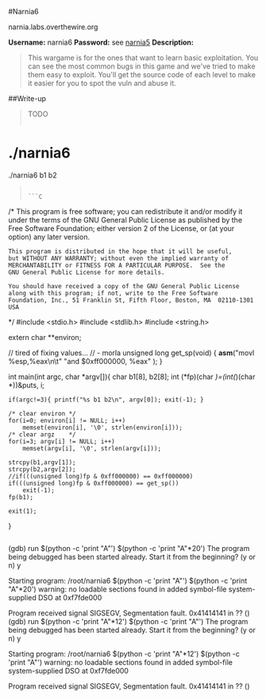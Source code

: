#Narnia6

narnia.labs.overthewire.org

**Username:** narnia6
**Password:** see [narnia5](https://github.com/Alpackers/CTF-Writeups/tree/master/Misc/OverTheWire/Narnia/Naria5)
**Description:**  
> This wargame is for the ones that want to learn basic exploitation. You can see the most common bugs in this game and we've tried to make them easy to exploit. You'll get the source code of each level to make it easier for you to spot the vuln and abuse it.  

##Write-up

> TODO
>
>```
# ./narnia6
./narnia6 b1 b2
>```
>
>```C
/*
    This program is free software; you can redistribute it and/or modify
    it under the terms of the GNU General Public License as published by
    the Free Software Foundation; either version 2 of the License, or
    (at your option) any later version.
>
    This program is distributed in the hope that it will be useful,
    but WITHOUT ANY WARRANTY; without even the implied warranty of
    MERCHANTABILITY or FITNESS FOR A PARTICULAR PURPOSE.  See the
    GNU General Public License for more details.
>
    You should have received a copy of the GNU General Public License
    along with this program; if not, write to the Free Software
    Foundation, Inc., 51 Franklin St, Fifth Floor, Boston, MA  02110-1301  USA
*/
#include <stdio.h>
#include <stdlib.h>
#include <string.h>
>
extern char **environ;
>
// tired of fixing values...
// - morla
unsigned long get_sp(void) {
       __asm__("movl %esp,%eax\n\t"
               "and $0xff000000, %eax"
               );
}
>
int main(int argc, char *argv[]){
	char b1[8], b2[8];
	int  (*fp)(char *)=(int(*)(char *))&puts, i;
>
	if(argc!=3){ printf("%s b1 b2\n", argv[0]); exit(-1); }
>
	/* clear environ */
	for(i=0; environ[i] != NULL; i++)
		memset(environ[i], '\0', strlen(environ[i]));
	/* clear argz    */
	for(i=3; argv[i] != NULL; i++)
		memset(argv[i], '\0', strlen(argv[i]));
>
	strcpy(b1,argv[1]);
	strcpy(b2,argv[2]);
	//if(((unsigned long)fp & 0xff000000) == 0xff000000)
	if(((unsigned long)fp & 0xff000000) == get_sp())
		exit(-1);
	fp(b1);
>
	exit(1);
}
>```
>
>```
(gdb) run $(python -c 'print "A"') $(python -c 'print "A"*20')
The program being debugged has been started already.
Start it from the beginning? (y or n) y
>
Starting program: /root/narnia6 $(python -c 'print "A"') $(python -c 'print "A"*20')
warning: no loadable sections found in added symbol-file system-supplied DSO at 0xf7fde000
>
Program received signal SIGSEGV, Segmentation fault.
0x41414141 in ?? ()
(gdb) run $(python -c 'print "A"*12') $(python -c 'print "A"')
The program being debugged has been started already.
Start it from the beginning? (y or n) y
>
Starting program: /root/narnia6 $(python -c 'print "A"*12') $(python -c 'print "A"')
warning: no loadable sections found in added symbol-file system-supplied DSO at 0xf7fde000
>
Program received signal SIGSEGV, Segmentation fault.
0x41414141 in ?? ()
>```
